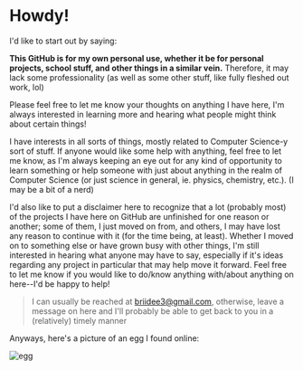 <!---
briidee3/briidee3 is a ✨ special ✨ repository because its `README.md` (this file) appears on your GitHub profile.
You can click the Preview link to take a look at your changes.
--->

# Howdy!

I'd like to start out by saying:

**This GitHub is for my own personal use, whether it be for personal projects, school stuff, and other things in a similar vein.**
Therefore, it may lack some professionality (as well as some other stuff, like fully fleshed out work, lol)


Please feel free to let me know your thoughts on anything I have here, 
I'm always interested in learning more and hearing what people might think about certain things!


I have interests in all sorts of things, mostly related to Computer Science-y sort of stuff.
If anyone would like some help with anything, feel free to let me know, as I'm always keeping an
eye out for any kind of opportunity to learn something or help someone with just about anything
in the realm of Computer Science (or just science in general, ie. physics, chemistry, etc.).
(I may be a bit of a nerd)

I'd also like to put a disclaimer here to recognize that a lot (probably most) of the projects I have
here on GitHub are unfinished for one reason or another; some of them, I just moved on from, and others,
I may have lost any reason to continue with it (for the time being, at least). Whether I moved on to 
something else or have grown busy with other things, I'm still interested in hearing what anyone may
have to say, especially if it's ideas regarding any project in particular that may help move it forward.
Feel free to let me know if you would like to do/know anything with/about anything on here--I'd be happy to help!


> I can usually be reached at briidee3@gmail.com, otherwise, leave a message on here and I'll probably be able to get
> back to you in a (relatively) timely manner


Anyways, here's a picture of an egg I found online:

  ![egg](https://external-content.duckduckgo.com/iu/?u=http%3A%2F%2Fi.ytimg.com%2Fvi%2FbnZQgp6srF4%2Fhqdefault.jpg&f=1&nofb=1 "Hopefully this link doesn't die too soon--this is some good 'egg'--gotta love it")
